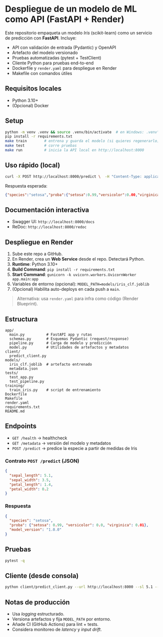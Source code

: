 # Despliegue de un modelo de ML como API (FastAPI + Render)

Este repositorio empaqueta un modelo *Iris* (scikit-learn) como un servicio de predicción con **FastAPI**. Incluye:
- API con validación de entrada (Pydantic) y OpenAPI
- Artefacto del modelo versionado
- Pruebas automatizadas (pytest + TestClient)
- Cliente Python para pruebas end-to-end
- Dockerfile y `render.yaml` para despliegue en Render
- Makefile con comandos útiles

## Requisitos locales
- Python 3.10+
- (Opcional) Docker

## Setup
```bash
python -m venv .venv && source .venv/bin/activate  # en Windows: .venv\Scripts\activate
pip install -r requirements.txt
make train        # entrena y guarda el modelo (si quieres regenerarlo)
make test         # corre pruebas
make run          # inicia la API local en http://localhost:8000
```

## Uso rápido (local)
```bash
curl -X POST http://localhost:8000/predict \  -H "Content-Type: application/json" \  -d '{"sepal_length":5.1,"sepal_width":3.5,"petal_length":1.4,"petal_width":0.2}'
```

Respuesta esperada:
```json
{"species":"setosa","proba":{"setosa":0.99,"versicolor":0.00,"virginica":0.01}}
```

## Documentación interactiva
- Swagger UI: `http://localhost:8000/docs`
- ReDoc: `http://localhost:8000/redoc`

## Despliegue en Render
1. Sube este repo a GitHub.
2. En Render, crea un **Web Service** desde el repo. Detectará Python.
3. **Runtime**: Python 3.10+
4. **Build Command**: `pip install -r requirements.txt`
5. **Start Command**: `gunicorn -k uvicorn.workers.UvicornWorker app.main:app`
6. Variables de entorno (opcional): `MODEL_PATH=models/iris_clf.joblib`
7. (Opcional) Habilita auto-deploys en cada push a `main`.

> Alternativa: usa `render.yaml` para infra como código (Render Blueprint).

## Estructura
```
app/
  main.py          # FastAPI app y rutas
  schemas.py       # Esquemas Pydantic (request/response)
  pipeline.py      # Carga de modelo y predicción
  model.py         # Utilidades de artefactos y metadatos
client/
  predict_client.py
models/
  iris_clf.joblib  # artefacto entrenado
  metadata.json
tests/
  test_app.py
  test_pipeline.py
training/
  train_iris.py    # script de entrenamiento
Dockerfile
Makefile
render.yaml
requirements.txt
README.md
```

## Endpoints
- `GET /health` → healthcheck
- `GET /metadata` → versión del modelo y metadatos
- `POST /predict` → predice la especie a partir de medidas de Iris

### Contrato `POST /predict` (JSON)
```json
{
  "sepal_length": 5.1,
  "sepal_width": 3.5,
  "petal_length": 1.4,
  "petal_width": 0.2
}
```

### Respuesta
```json
{
  "species": "setosa",
  "proba": {"setosa": 0.99, "versicolor": 0.0, "virginica": 0.01},
  "model_version": "1.0.0"
}
```

## Pruebas
```bash
pytest -q
```

## Cliente (desde consola)
```bash
python client/predict_client.py --url http://localhost:8000 --sl 5.1 --sw 3.5 --pl 1.4 --pw 0.2
```

## Notas de producción
- Usa *logging* estructurado.
- Versiona artefactos y fija `MODEL_PATH` por entorno.
- Añade CI (GitHub Actions) para lint + tests.
- Considera monitoreo de *latency* y *input drift*.
